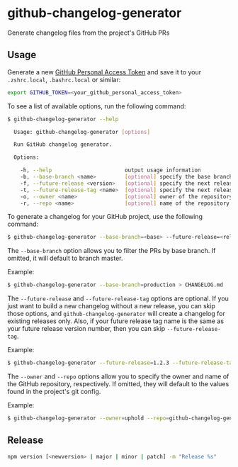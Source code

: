 # github-changelog-generator
Generate changelog files from the project's GitHub PRs

## Usage
Generate a new [GitHub Personal Access Token](https://github.com/settings/tokens) and save it to your `.zshrc.local`, `.bashrc.local` or similar:

```sh
export GITHUB_TOKEN=<your_github_personal_access_token>
```

To see a list of available options, run the following command:

```sh
$ github-changelog-generator --help

  Usage: github-changelog-generator [options]

  Run GitHub changelog generator.

  Options:

    -h, --help                       output usage information
    -b, --base-branch <name>         [optional] specify the base branch name - master by default
    -f, --future-release <version>   [optional] specify the next release version
    -t, --future-release-tag <name>  [optional] specify the next release tag name if it is different from the release version
    -o, --owner <name>               [optional] owner of the repository
    -r, --repo <name>                [optional] name of the repository
```

To generate a changelog for your GitHub project, use the following command:

```sh
$ github-changelog-generator --base-branch=<base> --future-release=<release_name> --future-release-tag=<release_tag_name> --owner=<repo_owner> --repo=<repo_name> > <your_changelog_file>
```

The `--base-branch` option allows you to filter the PRs by base branch. If omitted, it will default to branch master.

Example:

```sh
$ github-changelog-generator --base-branch=production > CHANGELOG.md
```

The `--future-release` and `--future-release-tag` options are optional. If you just want to build a new changelog without a new release, you can skip those options, and `github-changelog-generator` will create a changelog for existing releases only. Also, if your future release tag name is the same as your future release version number, then you can skip `--future-release-tag`.

Example:

```sh
$ github-changelog-generator --future-release=1.2.3 --future-release-tag=v1.2.3 > CHANGELOG.md
```

The `--owner` and `--repo` options allow you to specify the owner and name of the GitHub repository, respectively. If omitted, they will default to the values found in the project's git config.

Example:

```sh
$ github-changelog-generator --owner=uphold --repo=github-changelog-generator > CHANGELOG.md
```

## Release
```sh
npm version [<newversion> | major | minor | patch] -m "Release %s"
```
